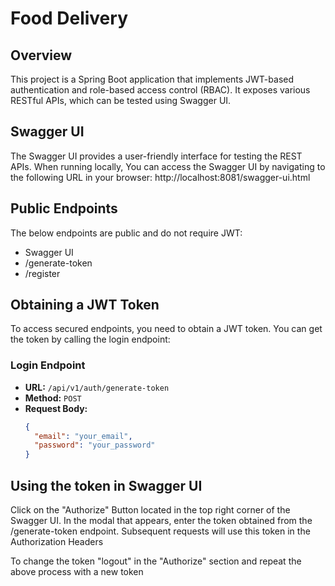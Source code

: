 # Food Delivery

## Overview
This project is a Spring Boot application that implements JWT-based authentication and role-based access control (RBAC). It exposes various RESTful APIs, which can be tested using Swagger UI.

## Swagger UI
The Swagger UI provides a user-friendly interface for testing the REST APIs. 
When running locally, You can access the Swagger UI by navigating to the following URL in your browser:
http://localhost:8081/swagger-ui.html

## Public Endpoints
The below endpoints are public and do not require JWT:
   - Swagger UI
   - /generate-token
   - /register

## Obtaining a JWT Token
To access secured endpoints, you need to obtain a JWT token. You can get the token by calling the login endpoint:

### Login Endpoint
- **URL:** `/api/v1/auth/generate-token`
- **Method:** `POST`
- **Request Body:**
  ```json
  {
    "email": "your_email",
    "password": "your_password"
  }
  
## Using the token in Swagger UI
Click on the "Authorize" Button located in the top right corner of the Swagger UI.
In the modal that appears, enter the token obtained from the /generate-token endpoint.
Subsequent requests will use this token in the Authorization Headers

To change the token "logout" in the "Authorize" section and repeat the above process with a new token

